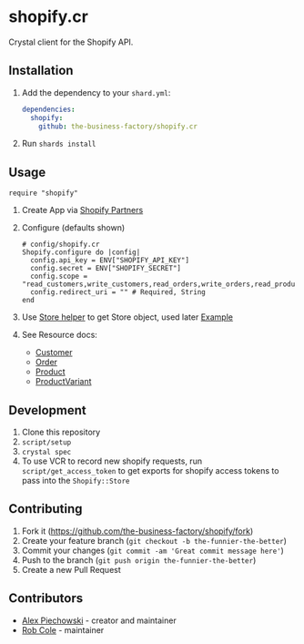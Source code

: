 # shopify.cr

Crystal client for the Shopify API.

## Installation

1. Add the dependency to your `shard.yml`:

   ```yaml
   dependencies:
     shopify:
       github: the-business-factory/shopify.cr
   ```

2. Run `shards install`

## Usage

```crystal
require "shopify"
```

1. Create App via [Shopify Partners](https://partners.shopify.com/)
1. Configure (defaults shown)

   ```crystal
   # config/shopify.cr
   Shopify.configure do |config|
     config.api_key = ENV["SHOPIFY_API_KEY"]
     config.secret = ENV["SHOPIFY_SECRET"]
     config.scope = "read_customers,write_customers,read_orders,write_orders,read_products,write_products"
     config.redirect_uri = "" # Required, String
   end
   ```

1. Use [Store helper](https://the-business-factory.github.io/shopify.cr/Shopify/Store.html)
   to get Store object, used later [Example](https://github.com/the-business-factory/shopify.cr/blob/main/script/get_access_token)
1. See Resource docs:

   - [Customer](https://the-business-factory.github.io/shopify.cr/Shopify/Customer.html)
   - [Order](https://the-business-factory.github.io/shopify.cr/Shopify/Order.html)
   - [Product](https://the-business-factory.github.io/shopify.cr/Shopify/Product.html)
   - [ProductVariant](https://the-business-factory.github.io/shopify.cr/Shopify/ProductVariant.html)

## Development

1. Clone this repository
1. `script/setup`
1. `crystal spec`
1. To use VCR to record new shopify requests, run `script/get_access_token` to get exports for shopify access tokens to pass into the `Shopify::Store`

## Contributing

1. Fork it (<https://github.com/the-business-factory/shopify/fork>)
2. Create your feature branch (`git checkout -b the-funnier-the-better`)
3. Commit your changes (`git commit -am 'Great commit message here'`)
4. Push to the branch (`git push origin the-funnier-the-better`)
5. Create a new Pull Request

## Contributors

- [Alex Piechowski](https://github.com/grepsedawk) - creator and maintainer
- [Rob Cole](https://github.com/robcole) - maintainer
